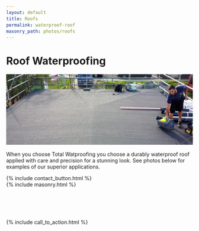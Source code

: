 ```yaml
---
layout: default
title: Roofs
permalink: waterproof-roof
masonry_path: photos/roofs
---
```

<div class="text-block">
  <h1>Roof Waterproofing</h1>
  <p>
    <img src="images/photos/roofs/roof-bg.jpg" />
  </p>
  <p>
    When you choose Total Watproofing you choose a durably waterproof roof applied with care and precision for a stunning look. See photos below for examples of our superior applications.
  </p>
  {% include contact_button.html %}
  <br />
  {% include masonry.html %}
  <br />
  <br />
  <br />
  <br />
  <br />
  <br />
  {% include call_to_action.html %}
  <br class="visible-xs" />
</div>
<script>

</script>
